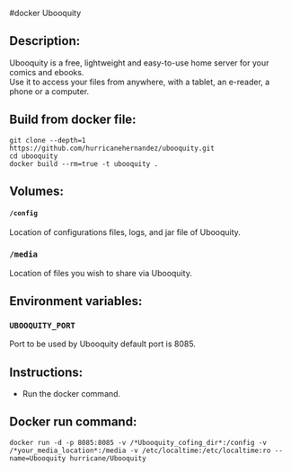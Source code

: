 #docker Ubooquity

## Description:
Ubooquity is a free, lightweight and easy-to-use home server for your comics and ebooks.  
Use it to access your files from anywhere, with a tablet, an e-reader, a phone or a computer.

## Build from docker file:

```
git clone --depth=1 https://github.com/hurricanehernandez/ubooquity.git 
cd ubooquity
docker build --rm=true -t ubooquity . 
```

## Volumes:

#### `/config`

Location of configurations files, logs, and jar file of Ubooquity.

### `/media`

Location of files you wish to share via Ubooquity.

## Environment variables:

### `UBOOQUITY_PORT`

Port to be used by Ubooquity default port is 8085.


## Instructions:

* Run the docker command.

## Docker run command:

```
docker run -d -p 8085:8085 -v /*Ubooquity_cofing_dir*:/config -v /*your_media_location*:/media -v /etc/localtime:/etc/localtime:ro --name=Ubooquity hurricane/Ubooquity

```
